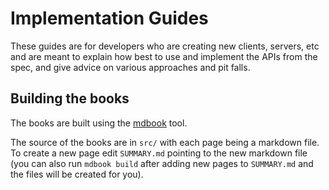 # Implementation Guides

These guides are for developers who are creating new clients, servers, etc and
are meant to explain how best to use and implement the APIs from the spec, and
give advice on various approaches and pit falls.


## Building the books

The books are built using the [mdbook](https://rust-lang.github.io/mdBook/)
tool.

The source of the books are in `src/` with each page being a markdown file. To
create a new page edit `SUMMARY.md` pointing to the new markdown file (you can
also run `mdbook build` after adding new pages to `SUMMARY.md` and the files
will be created for you).
